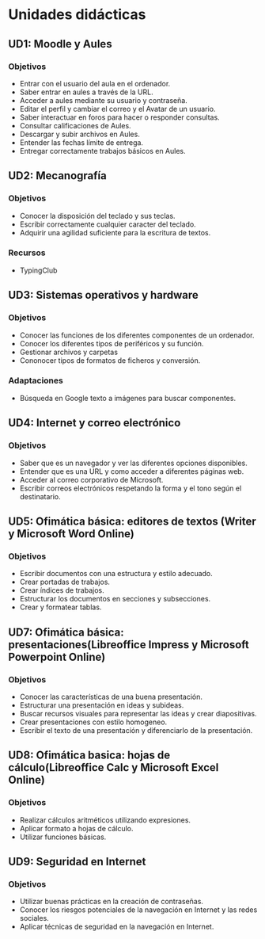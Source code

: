 # Unidades didácticas

## UD1: Moodle y Aules

### Objetivos

* Entrar con el usuario del aula en el ordenador.
* Saber entrar en aules a través de la URL.
* Acceder a aules mediante su usuario y contraseña.
* Editar el perfil y cambiar el correo y el Avatar de un usuario.
* Saber interactuar en foros para hacer o responder consultas.
* Consultar calificaciones de Aules.
* Descargar y subir archivos en Aules.
* Entender las fechas límite de entrega.
* Entregar correctamente trabajos básicos en Aules.

## UD2: Mecanografía 

### Objetivos

* Conocer la disposición del teclado y sus teclas.
* Escribir correctamente cualquier caracter del teclado.
* Adquirir una agilidad suficiente para la escritura de textos.

### Recursos

* TypingClub

## UD3: Sistemas operativos y hardware

### Objetivos

* Conocer las funciones de los diferentes componentes de un ordenador.
* Conocer los diferentes tipos de periféricos y su función.
* Gestionar archivos y carpetas
* Cononocer tipos de formatos de ficheros y conversión.

### Adaptaciones

- Búsqueda en Google texto a imágenes para buscar componentes.

## UD4: Internet y correo electrónico

### Objetivos

* Saber que es un navegador y ver las diferentes opciones disponibles.
* Entender que es una URL y como acceder a diferentes páginas web.
* Acceder al correo corporativo de Microsoft.
* Escribir correos electrónicos respetando la forma y el tono según el destinatario.

## UD5: Ofimática básica: editores de textos (Writer y Microsoft Word Online)

### Objetivos

* Escribir documentos con una estructura y estilo adecuado.
* Crear portadas de trabajos.
* Crear índices de trabajos.
* Estructurar los documentos en secciones y subsecciones.
* Crear y formatear tablas. 

## UD7: Ofimática básica: presentaciones(Libreoffice Impress y Microsoft Powerpoint Online)

### Objetivos

* Conocer las características de una buena presentación.
* Estructurar una presentación en ideas y subideas.
* Buscar recursos visuales para representar las ideas y crear diapositivas.
* Crear presentaciones con estilo homogeneo.
* Escribir el texto de una presentación y diferenciarlo de la presentación.

## UD8: Ofimática basica: hojas de cálculo(Libreoffice Calc y Microsoft Excel Online)

### Objetivos

* Realizar cálculos aritméticos utilizando expresiones.
* Aplicar formato a hojas de cálculo.
* Utilizar funciones básicas.

## UD9: Seguridad en Internet

### Objetivos

* Utilizar buenas prácticas en la creación de contraseñas.
* Conocer los riesgos potenciales de la navegación en Internet y las redes sociales.
* Aplicar técnicas de seguridad en la navegación en Internet.
